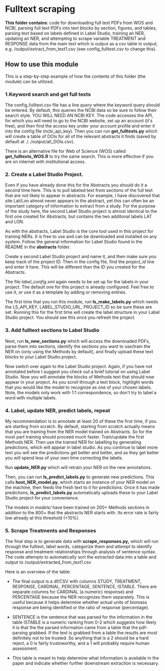 # Fulltext scraping
**This folder contains**: code for downloading full text PDFs from WOS and NCBI, parsing full text PDFs into text blocks by section, figures, and tables, parsing text based on labels defined in Label Studio, training an NER, updating an NER, and attempting to scrape variable TREATMENT and RESPONSE data from the main text which is output as a csv table in output, e.g. /output/extract_from_text1.csv (see config_fulltext.csv to change this). 

## How to use this module
This is a step-by-step example of how the contents of this folder (the module) can be utilized.

### 1.Keyword search and get full texts
The config_fulltext.csv file has a line *query* where the keyword query should be entered. By default, this queries the NCBI data so be sure to follow their search style. YOU WILL NEED AN NCBI KEY. The code accesses the API, for which you will need to go to the NCBI website, set up an account (it's free), and then find the access key under your account profile and enter it into the config file (ncbi_api_key). Then you can run **get_fulltexts.py** which will create a table of DOIs for all of the relevant abstracts it finds (saved by default at ./../output/all_DOIs.csv).

There is an alternative file for Web of Science (WOS) called **get_fulltexts_WOS.R** to try the same search. This is more effective if you are on internet with institutional access. 

### 2. Create a Label Studio Project. 
Even if you have already done this for the Abstracts you should do it a second time here. This is to pull labeled text from sections of the full text that are not likely to appear in abstracts. For example, I have discovered that site Lat/Lon almost never appears in the abstract, yet this can often be an important category of information to extract from a study. For the purpose of the study here, the second Label Studio project is almost identical to the first one created for Abstracts, but contains the two additonal labels LAT and LON. 

As with the abstracts, Label Studio is the core tool used in this project for training NERs. It is free to use and can be downloaded and installed on any system. Follow the general information for Label Studio found in the README in the **abstracts** folder. 

Create a second Label Studio project and name it, and then make sure you keep track of the project ID. Then in the config file, find the *project_id* line and enter it here. This will be different than the ID you created for the Abstracts. 

The file *label_config.xml* again needs to be set up for the labels in your project. The default one for this project is already configured. Feel free to use it, or use it as a template by adding or removing entries. 

The first time that you run this module, run **ls_make_labels.py** which needs the LS_API_KEY, LABEL_STUDIO_URL, PROJECT_ID so be sure these are set. Running this for the first time will create the label structure in your Label Studio project. You should see this once you refresh the project. 

### 3. Add fulltext sections to Label Studio
Next, run **ls_new_sections.py** which will access the downloaded PDFs, parse them into sections, identify the sections you want to use/train the NER on (only using the Methods by default), and finally upload these text blocks to your Label Studio project. 

Now switch over again to the Label Studio project. Again, if you have not annotated before I suggest you check out a brief tutorial on using Label Studio. Now you will annotate the blocks of Methods text that should now appear in your project. As you scroll through a text block, highlight words that you would like the model to recognize as one of your chosen labels. Note, the models only work with 1:1 correspondence, so don't try to label a word with multiple labels. 

### 4. Label, update NER, predict labels, repeat
My recommendation is to annotate at least 20 of these the first time, if you are starting from scratch. By default, starting from scratch actually means that you are training from the NER model trained on Abstracts. So for the most part training should proceed much faster. Train/update the first Methods NER. Then use the trained NER  for labelling by generating predictions, which will appear in label studio. As you continue to label more text you will see the predictions get better and better, and as they get better you will spend less of your own time correcting the labels. 

Run **update_NER.py** which will retrain your NER on the new annotations. 

Then, you can run **ls_predict_labels.py** to generate new predictions. This calls **host_NER_model.py**, which starts an instance of your NER model on the machine, then feeds the fresh text to it for predictions. Once it has made predictions, **ls_predict_labels.py** automatically uploads these to your Label Studio project for your convenience. 

The models in *models/* have been trained on 200+ Methods sections in addition to the 800+ that the abstracts NER starts with. Its error rate is fairly low already at this threshold (<10%). 

### 5. Scrape Treatments and Responses
The final step is to generate data with **scrape_responses.py,** which will run through the fulltext, label words, categorize them and attempt to identify response and treatment relationships through analysis of sentence syntax. The code attempts to automatically sort the extracted data into a table and output to /output/extracted_from_text1.csv  

Here is an overview of the table: 
- The final output is a df/CSV with columns STUDY, TREATMENT, RESPONSE, CARDINAL, PERCENTAGE, SENTENCE, ISTABLE. There are separate columns for CARDINAL (a numeric) response) and PERCENTAGE because the NER recognizes them separately. This is useful because it helps determine whether actual units of biomass response are being identified or the ratio of response (percentage). 

- SENTENCE is the sentence that was parsed for the information in the table ISTABLE is a numeric ranking from 0-2 which suggests how likely it is that the the parsed information came from a table that the pdf-parsing grabbed. If the text is grabbed from a table the results are most definitely not to be trusted. So anything that is a 2 should be a hard reject, a 0 is fairly trustoworthy, and a 1 will probably require human assessment. 

- This table is meant to help determine what information is available in the paper and indicate whether further downstream extraction is necessary. 

